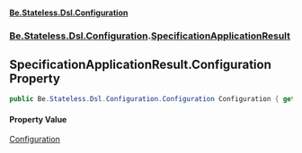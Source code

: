 #### [Be.Stateless.Dsl.Configuration](README.md 'README')
### [Be.Stateless.Dsl.Configuration](Be.Stateless.Dsl.Configuration.md 'Be.Stateless.Dsl.Configuration').[SpecificationApplicationResult](SpecificationApplicationResult.md 'Be.Stateless.Dsl.Configuration.SpecificationApplicationResult')

## SpecificationApplicationResult.Configuration Property

```csharp
public Be.Stateless.Dsl.Configuration.Configuration Configuration { get; }
```

#### Property Value
[Configuration](Configuration.md 'Be.Stateless.Dsl.Configuration.Configuration')